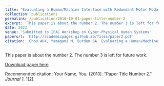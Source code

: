 ```yaml
---
title: "Evaluating a Human/Machine Interface with Redundant Motor Modalities for Trajectory-Tracking"
collection: publications
permalink: /publication/2010-10-01-paper-title-number-2
excerpt: 'This paper is about the number 2. The number 3 is left for future work.'
date: 2022
venue: 'Submitted to IFAC Workshop on Cyber-Physical Human Systems'
paperurl: 'http://academicpages.github.io/files/paper2.pdf'
citation: 'Chou AHY, Yamagami M, Burden SA. Evaluating a Human/Machine Interface with Redundant Motor Modalities for Trajectory-Tracking. Submitted to IFAC Workshop on Cyber-Physical Human Systems 2022.'
---
```

This paper is about the number 2. The number 3 is left for future work.

[Download paper here](http://academicpages.github.io/files/paper2.pdf)

Recommended citation: Your Name, You. (2010). "Paper Title Number 2." <i>Journal 1</i>. 1(2).
